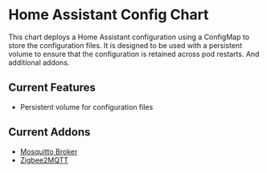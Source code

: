 # Home Assistant Config Chart

This chart deploys a Home Assistant configuration using a ConfigMap to store the configuration files. It is designed to be used with a persistent volume to ensure that the configuration is retained across pod restarts. And additional addons.

## Current Features

- Persistent volume for configuration files

## Current Addons

- [Mosquitto Broker](https://github.com/eclipse-mosquitto/mosquitto)
- [Zigbee2MQTT](https://github.com/Koenkk/zigbee2mqtt)